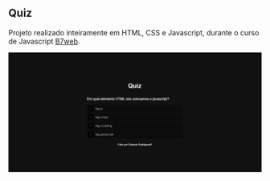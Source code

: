 ## Quiz

Projeto realizado inteiramente em HTML, CSS e Javascript, durante o curso de Javascript [B7web](https://alunos.b7web.com.br/login).

![App Images](./1.png)
